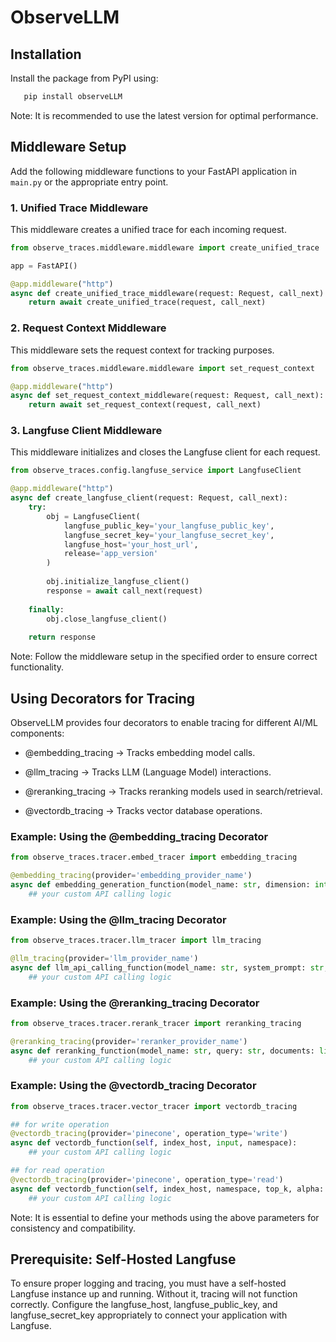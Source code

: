 # ObserveLLM
## Installation
Install the package from PyPI using:
```bash
   pip install observeLLM
```

Note: It is recommended to use the latest version for optimal performance.

## Middleware Setup
Add the following middleware functions to your FastAPI application in `main.py` or the appropriate entry point.

### 1. Unified Trace Middleware
This middleware creates a unified trace for each incoming request.

```python
from observe_traces.middleware.middleware import create_unified_trace

app = FastAPI()

@app.middleware("http")
async def create_unified_trace_middleware(request: Request, call_next):
    return await create_unified_trace(request, call_next)
```

### 2. Request Context Middleware
This middleware sets the request context for tracking purposes.

```python
from observe_traces.middleware.middleware import set_request_context

@app.middleware("http")
async def set_request_context_middleware(request: Request, call_next):
    return await set_request_context(request, call_next)
```

### 3. Langfuse Client Middleware
This middleware initializes and closes the Langfuse client for each request.

```python
from observe_traces.config.langfuse_service import LangfuseClient

@app.middleware("http")
async def create_langfuse_client(request: Request, call_next):
    try:
        obj = LangfuseClient(
            langfuse_public_key='your_langfuse_public_key',
            langfuse_secret_key='your_langfuse_secret_key',
            langfuse_host='your_host_url',
            release='app_version'
        )
        
        obj.initialize_langfuse_client()
        response = await call_next(request)
    
    finally:
        obj.close_langfuse_client()
    
    return response
```

Note: Follow the middleware setup in the specified order to ensure correct functionality.

## Using Decorators for Tracing
ObserveLLM provides four decorators to enable tracing for different AI/ML components:

- @embedding_tracing → Tracks embedding model calls.

- @llm_tracing → Tracks LLM (Language Model) interactions.

- @reranking_tracing → Tracks reranking models used in search/retrieval.

- @vectordb_tracing → Tracks vector database operations.

### Example: Using the @embedding_tracing Decorator

```python
from observe_traces.tracer.embed_tracer import embedding_tracing

@embedding_tracing(provider='embedding_provider_name')
async def embedding_generation_function(model_name: str, dimension: int, inputs: list, input_type: str):
    ## your custom API calling logic
```

### Example: Using the @llm_tracing Decorator

```python
from observe_traces.tracer.llm_tracer import llm_tracing

@llm_tracing(provider='llm_provider_name')
async def llm_api_calling_function(model_name: str, system_prompt: str, user_prompt:str , user_query:str , **params):
    ## your custom API calling logic
```

### Example: Using the @reranking_tracing Decorator

```python
from observe_traces.tracer.rerank_tracer import reranking_tracing

@reranking_tracing(provider='reranker_provider_name')
async def reranking_function(model_name: str, query: str, documents: list, top_n: int):
    ## your custom API calling logic
```

### Example: Using the @vectordb_tracing Decorator

```python
from observe_traces.tracer.vector_tracer import vectordb_tracing

## for write operation
@vectordb_tracing(provider='pinecone', operation_type='write')
async def vectordb_function(self, index_host, input, namespace):
    ## your custom API calling logic

## for read operation
@vectordb_tracing(provider='pinecone', operation_type='read')
async def vectordb_function(self, index_host, namespace, top_k, alpha: int, query: str, query_vector_embeds: list, query_sparse_embeds: dict, include_metadata: bool, filter_dict: dict = None):
    ## your custom API calling logic
```

Note: It is essential to define your methods using the above parameters for consistency and compatibility.

## Prerequisite: Self-Hosted Langfuse
To ensure proper logging and tracing, you must have a self-hosted Langfuse instance up and running. Without it, tracing will not function correctly. Configure the langfuse_host, langfuse_public_key, and langfuse_secret_key appropriately to connect your application with Langfuse.






